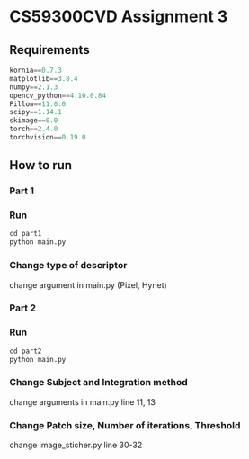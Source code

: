 # CS59300CVD Assignment 3

## Requirements
```python
kornia==0.7.3
matplotlib==3.8.4
numpy==2.1.3
opencv_python==4.10.0.84
Pillow==11.0.0
scipy==1.14.1
skimage==0.0
torch==2.4.0
torchvision==0.19.0
```

## How to run

### Part 1

### Run
```python
cd part1
python main.py
```
### Change type of descriptor 
change argument in main.py (Pixel, Hynet)


### Part 2

### Run
```python
cd part2
python main.py
```
### Change Subject and Integration method
change arguments in main.py line 11, 13

### Change Patch size, Number of iterations, Threshold
change image_sticher.py line 30-32
